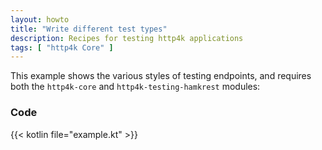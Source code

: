 ```yaml
---
layout: howto
title: "Write different test types"
description: Recipes for testing http4k applications
tags: [ "http4k Core" ]
---
```


This example shows the various styles of testing endpoints, and requires both the `http4k-core` and `http4k-testing-hamkrest` modules:

### Code

{{< kotlin file="example.kt" >}}
